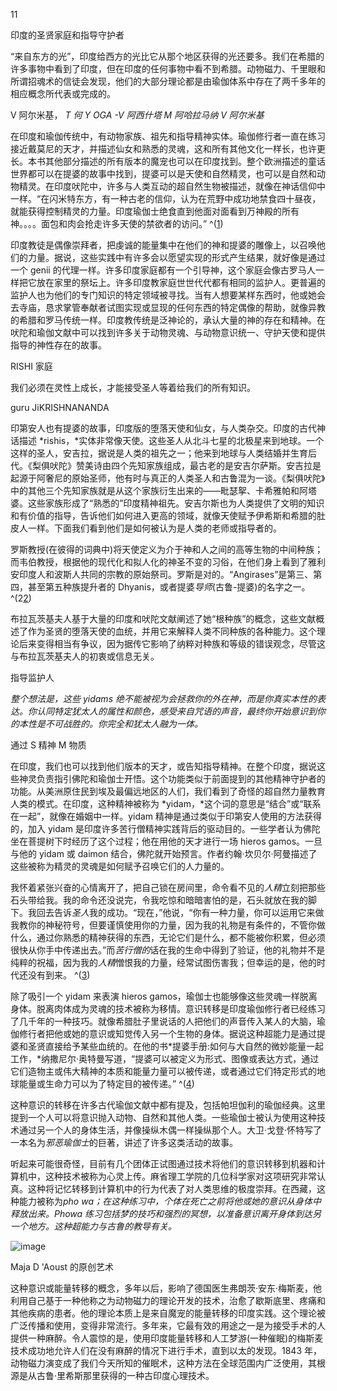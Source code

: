 <title>Familiars in Witchcraft</title><link href="9781620558478.css" rel="stylesheet" type="text/css"> 

11

印度的圣贤家庭和指导守护者

“来自东方的光”，印度给西方的光比它从那个地区获得的光还要多。我们在希腊的许多事物中看到了印度，但在印度的任何事物中看不到希腊。动物磁力、千里眼和所谓招魂术的信徒会发现，他们的大部分理论都是由瑜伽体系中存在了两千多年的相应概念所代表或完成的。

V 阿尔米基， *T 何 Y OGA -V 阿西什塔 M 阿哈拉马纳 V 阿尔米基*

在印度和瑜伽传统中，有动物家族、祖先和指导精神实体。瑜伽修行者一直在练习接近戴莫尼的天才，并描述仙女和熟悉的灵魂，这和所有其他文化一样长，也许更长。本书其他部分描述的所有版本的魔宠也可以在印度找到。整个欧洲描述的童话世界都可以在提婆的故事中找到，提婆可以是天使和自然精灵，也可以是自然和动物精灵。在印度吠陀中，许多与人类互动的超自然生物被描述，就像在神话信仰中一样。“在闪米特东方，有一种古老的信仰，认为在荒野中成功地禁食四十昼夜，就能获得控制精灵的力量。印度瑜伽士绝食直到他面对面看到万神殿的所有神。。。。面包和肉会抢走许多天使的禁欲者的访问。” ^([1](9781620558478_nts.xhtml#nt64))

印度教徒是偶像崇拜者，把虔诚的能量集中在他们的神和提婆的雕像上，以召唤他们的力量。据说，这些实践中有许多会以愿望实现的形式产生结果，就好像是通过一个 genii 的代理一样。许多印度家庭都有一个引导神，这个家庭会像古罗马人一样把它放在家里的祭坛上。许多印度教家庭世世代代都有相同的监护人。更普遍的监护人也为他们的专门知识的特定领域被寻找。当有人想要某样东西时，他或她会去寺庙，恳求掌管奉献者试图实现或显现的任何东西的特定偶像的帮助，就像异教的希腊和罗马传统一样。印度教传统是泛神论的，承认大量的神的存在和精神。在吠陀和瑜伽文献中可以找到许多关于动物灵魂、与动物意识统一、守护天使和提供指导的神性存在的故事。

RISHI 家庭

我们必须在灵性上成长，才能接受圣人等着给我们的所有知识。

guru JiKRISHNANANDA

印第安人也有提婆的故事，印度版的堕落天使和仙女，与人类杂交。印度的古代神话描述 *rishis，*实体非常像天使。这些圣人从北斗七星的北极星来到地球。一个这样的圣人，安吉拉，据说是人类的祖先之一；他来到地球与人类结婚并生育后代。《梨俱吠陀》赞美诗由四个先知家族组成，最古老的是安吉尔萨斯。安吉拉是起源于阿奢尼的原始圣师，他有时与真正的人类圣人和古鲁混为一谈。《梨俱吠陀》中的其他三个先知家族就是从这个家族衍生出来的——毗瑟挐、卡希雅帕和阿塔婆。这些家族形成了“熟悉的”印度精神祖先。安吉尔斯也为人类提供了文明的知识和有价值的指导，告诉他们如何进入更高的领域，就像天使赋予伊希斯和希腊的肚皮人一样。下面我们看到他们是如何被认为是人类的老师或指导者的。

罗斯教授(在彼得的词典中)将天使定义为介于神和人之间的高等生物的中间种族；而韦伯教授，根据他的现代化和拟人化的神圣不变的习俗，在他们身上看到了雅利安印度人和波斯人共同的宗教的原始祭司。罗斯是对的。“Angirases”是第三、第四，甚至第五种族提升者的 Dhyanis，或者提婆*导师*(古鲁-提婆)的名字之一。^(2[2](9781620558478_nts.xhtml#nt65))

布拉瓦茨基夫人基于大量的印度和吠陀文献阐述了她“根种族”的概念，这些文献概述了作为圣贤的堕落天使的血统，并用它来解释人类不同种族的各种能力。这个理论后来变得相当有争议，因为据传它影响了纳粹对种族和等级的错误观念，尽管这与布拉瓦茨基夫人的初衷或信息无关。

指导监护人

*整个想法是，这些 yidams 绝不能被视为会拯救你的外在神，而是你真实本性的表达。你认同特定犹太人的属性和颜色，感受来自咒语的声音，最终你开始意识到你的本性是不可战胜的。你完全和犹太人融为一体。*

通过 S 精神 M 物质

在印度，我们也可以找到他们版本的天才，或告知指导精神。在整个印度，据说这些神灵负责指引佛陀和瑜伽士开悟。这个功能类似于前面提到的其他精神守护者的功能。从美洲原住民到埃及最偏远地区的人们，我们看到了奇怪的超自然力量教育人类的模式。在印度，这种精神被称为 *yidam，*这个词的意思是“结合”或“联系在一起”，就像在婚姻中一样。yidam 精神是通过类似于印第安人使用的方法获得的，加入 yidam 是印度许多苦行僧精神实践背后的驱动目的。一些学者认为佛陀坐在菩提树下时经历了这个过程；他在用他的天才进行一场 hieros gamos。一旦与他的 yidam 或 daimon 结合，佛陀就开始预言。作者约翰·坎贝尔·阿曼描述了这些被称为精灵的灵魂是如何赋予召唤它们的人力量的。

我怀着紧张兴奋的心情离开了，把自己锁在房间里，命令看不见的*人精*立刻把那些石头带给我。我的命令还没说完，令我吃惊和暗暗害怕的是，石头就放在我的脚下。我回去告诉*圣人*我的成功。“现在，”他说，“你有一种力量，你可以运用它来做我教你的神秘符号，但要谨慎使用你的力量，因为我的礼物是有条件的，不管你做什么，通过你熟悉的精神获得的东西，无论它们是什么，都不能被你积累，但必须很快从你手中传递出去。”而*苦行僧的*话在我的生命中得到了验证，他的礼物并不是纯粹的祝福，因为我的*人精*憎恨我的力量，经常试图伤害我；但幸运的是，他的时代还没有到来。 ^([3](9781620558478_nts.xhtml#nt66))

除了吸引一个 yidam 来表演 hieros gamos，瑜伽士也能够像这些灵魂一样脱离身体。脱离肉体成为灵魂的技术被称为移情。意识转移是印度瑜伽修行者已经练习了几千年的一种技巧。就像希腊肚子里说话的人把他们的声音传入某人的大脑，瑜伽修行者把他或她的意识或知觉传入另一个生物的身体。据说这种超能力是通过提婆和圣贤直接给予某些血统的。在他的书*提婆手册:如何与大自然的微妙能量一起工作，*纳撒尼尔·奥特曼写道，“提婆可以被定义为形式、图像或表达方式，通过它们造物主或伟大精神的本质和能量力量可以被传递，或者通过它们特定形式的地球能量或生命力可以为了特定目的被传递。” ^([4](9781620558478_nts.xhtml#nt67))

这种意识的转移在许多古代瑜伽文献中都有提及，包括帕坦伽利的瑜伽经典。这里提到一个人可以将意识抛入动物、自然和其他人类。一些瑜伽士被认为使用这种技术通过另一个人的身体生活，并像操纵木偶一样操纵那个人。大卫·戈登·怀特写了一本名为*邪恶瑜伽士*的巨著，讲述了许多这类活动的故事。

听起来可能很奇怪，目前有几个团体正试图通过技术将他们的意识转移到机器和计算机中，这种技术被称为心灵上传。麻省理工学院的几位科学家对这项研究非常认真。这种将记忆转移到计算机中的行为代表了对人类思维的极度崇拜。在西藏，这种能力被称为*pho wa；在这种练习中，个体在死亡之前将他或她的意识从身体中释放出来。Phowa 练习包括梦的技巧和强烈的冥想，以准备意识离开身体到达另一个地方。这种超能力与古鲁的教导有关。*

![image](images/9781620558478_024.jpg)

Maja D 'Aoust 的原创艺术

这种意识或能量转移的概念，多年以后，影响了德国医生弗朗茨·安东·梅斯麦，他利用自己基于一种他称之为动物磁力的理论开发的技术，治愈了歇斯底里、疼痛和其他疾病的患者。他的理论本质上是来自魔宠的能量转移的印度实践。这个理论被广泛传播和使用，变得非常流行。多年来，它最有效的用途之一是为接受手术的人提供一种麻醉。令人震惊的是，使用印度能量转移和人工梦游(一种催眠)的梅斯麦技术成功地允许人们在没有麻醉的情况下进行手术，直到以太的发现。1843 年，动物磁力演变成了我们今天所知的催眠术，这种方法在全球范围内广泛使用，其根源是从古鲁·里希斯那里获得的一种古印度心理技术。